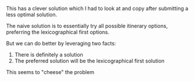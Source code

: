 This has a clever solution which I had to look at and copy after submitting a less optimal solution.

The naive solution is to essentially try all possible itinerary options, preferring the lexicographical first options.

But we can do better by leveraging two facts:
1. There is definitely a solution
2. The preferred solution will be the lexicographical first solution

This seems to "cheese" the problem
